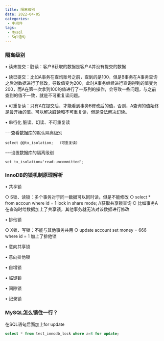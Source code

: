 ```yaml
---
title: 隔离级别
date: 2022-04-05
categories:
 - 中间件
tags:
 - Mysql
 - Sql语句
---
```


### 隔离级别

• 读未提交：脏读：客户B获取的数据是客户A并没有提交的数据

• 读已提交：比如A事务在查询账号之前，查到的是100，但是B事务在A事务查询之后对数据进行了修改，导致值变为200，此时A事务继续进行查询得到的值变为200，而A在第一次拿到100的值进行了一系列的操作，会导致一些问题，与之前查到的值不一致，就是不可重复读问题。

• 可重复读：只有A在提交后，才能看到事务B修改后的值，否则，A查询的值始终是最开始的值。可以解决脏读和不可重复读，但是没法解决幻读。

• 串行化
脏读、幻读、不可重复读

---查看数据库的默认隔离级别

`select @@tx_isolation;  （可重复读）`

---设置数据库的隔离级别

`set tx_isolation='read-uncommitted';`

### InnoDB的锁机制原理解析

• 共享锁

○ S锁、读锁：多个事务对于同一数据可以同时读，但是不能修改
○ select * from accoun where id = 1 lock in share mode;   //获取共享锁查询
○ 比如事务A在查询时给数据加上了共享锁，其他事务就无法对该数据进行修改

• 排他锁

○ X锁、写锁：不能与其他事务共用
○ update account set money = 666 where id = 1 加上了排他锁

• 意向共享锁

• 意向排他锁

• 自增锁

• 临键锁

• 间隙锁

• 记录锁

### MySQL怎么锁住一行？

在SQL语句后面加上for update
```sql
select * from test_innodb_lock where a=8 for update;
```
